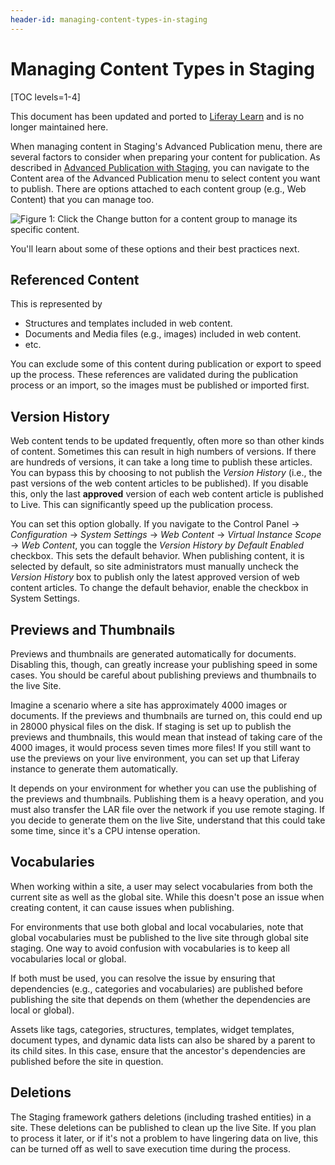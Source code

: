 ```yaml
---
header-id: managing-content-types-in-staging
---
```


# Managing Content Types in Staging

[TOC levels=1-4]

<aside class="alert alert-info">
  <span class="wysiwyg-color-blue120">This document has been updated and ported to <a href="https://learn.liferay.com/dxp/7.x/en/site-building/publishing-tools/staging/managing-data-and-content-types-in-staging.html">Liferay Learn</a> and is no longer maintained here.</span>
</aside>

When managing content in Staging's Advanced Publication menu, there are several
factors to consider when preparing your content for publication. As described in
[Advanced Publication with Staging](/docs/7-2/user/-/knowledge_base/u/advanced-publication-with-staging),
you can navigate to the Content area of the Advanced Publication menu
to select content you want to publish. There are options attached to each
content group (e.g., Web Content) that you can manage too.

![Figure 1: Click the *Change* button for a content group to manage its specific content.](../../../../images/web-content-version-history-box.png)

You'll learn about some of these options and their best practices next.

## Referenced Content

This is represented by

- Structures and templates included in web content.
- Documents and Media files (e.g., images) included in web content.
- etc.

You can exclude some of this content during publication or export to speed up
the process. These references are validated during the publication process or an
import, so the images must be published or imported first.

## Version History

Web content tends to be updated frequently, often more so than other kinds of
content. Sometimes this can result in high numbers of versions. If there are
hundreds of versions, it can take a long time to publish these articles. You
can bypass this by choosing to not publish the *Version History* (i.e.,
the past versions of the web content articles to be published). If you disable
this, only the last **approved** version of each web content article is
published to Live. This can significantly speed up the publication process.

You can set this option globally. If you navigate to the Control Panel &rarr;
*Configuration* &rarr; *System Settings* &rarr; *Web Content* &rarr; *Virtual
Instance Scope* &rarr; *Web Content*, you can toggle the *Version History by
Default Enabled* checkbox. This sets the default behavior. When publishing
content, it is selected by default, so site administrators must manually uncheck
the *Version History* box to publish only the latest approved version of web
content articles. To change the default behavior, enable the checkbox in System
Settings.

## Previews and Thumbnails

Previews and thumbnails are generated automatically for documents. Disabling
this, though, can greatly increase your publishing speed in some cases. You
should be careful about publishing previews and thumbnails to the live Site.

Imagine a scenario where a site has approximately 4000 images or documents. If
the previews and thumbnails are turned on, this could end up in 28000 physical
files on the disk. If staging is set up to publish the previews and thumbnails,
this would mean that instead of taking care of the 4000 images, it would process
seven times more files! If you still want to use the previews on your live
environment, you can set up that Liferay instance to generate them
automatically.

It depends on your environment for whether you can use the publishing of the
previews and thumbnails. Publishing them is a heavy operation, and you must
also transfer the LAR file over the network if you use remote staging. If you
decide to generate them on the live Site, understand that this could take some
time, since it's a CPU intense operation.

## Vocabularies

When working within a site, a user may select vocabularies from both the current
site as well as the global site. While this doesn't pose an issue when creating
content, it can cause issues when publishing.

For environments that use both global and local vocabularies, note that global
vocabularies must be published to the live site through global site staging. One
way to avoid confusion with vocabularies is to keep all vocabularies local or
global.

If both must be used, you can resolve the issue by ensuring that dependencies
(e.g., categories and vocabularies) are published before publishing the site
that depends on them (whether the dependencies are local or global).

Assets like tags, categories, structures, templates, widget templates, document
types, and dynamic data lists can also be shared by a parent to its child sites.
In this case, ensure that the ancestor's dependencies are published before the
site in question.

## Deletions

The Staging framework gathers deletions (including trashed entities) in a site.
These deletions can be published to clean up the live Site. If you plan to
process it later, or if it's not a problem to have lingering data on live,
this can be turned off as well to save execution time during the process.
